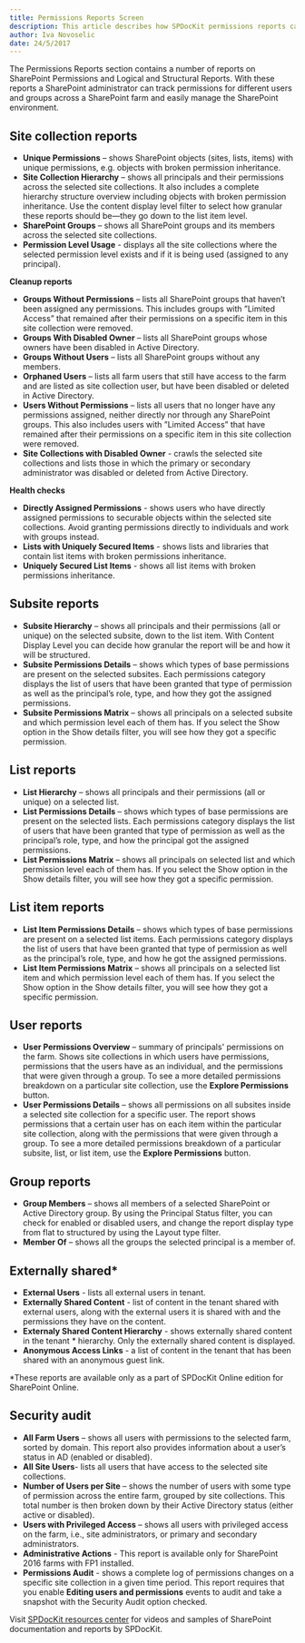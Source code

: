 ```yaml
---
title: Permissions Reports Screen
description: This article describes how SPDocKit permissions reports can help administrators track permissions for different users and groups across a SharePoint farm and easily manage the SharePoint environment.
author: Iva Novoselic
date: 24/5/2017
---
```


The Permissions Reports section contains a number of reports on SharePoint Permissions and Logical and Structural Reports. With these reports a SharePoint administrator can track permissions for different users and groups across a SharePoint farm and easily manage the SharePoint environment.

## Site collection reports
* __Unique Permissions__ – shows SharePoint objects (sites, lists, items) with unique permissions, e.g. objects with broken permission inheritance.  
* __Site Collection Hierarchy__ – shows all principals and their permissions across the selected site collections. It also includes a complete hierarchy structure overview including objects with broken permission inheritance. Use the content display level filter to select how granular these reports should be—they go down to the list item level.  
* __SharePoint Groups__ – shows all SharePoint groups and its members across the selected site collections.
* __Permission Level Usage__ - displays all the site collections where the selected permission level exists and if it is being used (assigned to any principal).

__Cleanup reports__
  * __Groups Without Permissions__ – lists all SharePoint groups that haven’t been assigned any permissions. This includes groups with ”Limited Access” that remained after their permissions on a specific item in this site collection were removed.
  * __Groups With Disabled Owner__ – lists all SharePoint groups whose owners have been disabled in Active Directory.  
  * __Groups Without Users__ – lists all SharePoint groups without any members.  
  * __Orphaned Users__ – lists all farm users that still have access to the farm and are listed as site collection user, but have been disabled or deleted in Active Directory.  
  * __Users Without Permissions__ – lists all users that no longer have any permissions assigned, neither directly nor through any SharePoint groups. This also includes users with ”Limited Access” that have remained after their permissions on a specific item in this site collection were removed.
  * __Site Collections with Disabled Owner__ - crawls the selected site collections and lists those in which the primary or secondary administrator was disabled or deleted from Active Directory.  

__Health checks__
  * __Directly Assigned Permissions__ - shows users who have directly assigned permissions to securable objects within the selected site collections. Avoid granting permissions directly to individuals and work with groups instead.
  * __Lists with Uniquely Secured Items__ - shows lists and libraries that contain list items with broken permissions inheritance. 
  * __Uniquely Secured List Items__ - shows all list items with broken permissions inheritance.


## Subsite reports
* __Subsite Hierarchy__ – shows all principals and their permissions (all or unique) on the selected subsite, down to the list item. With Content Display Level you can decide how granular the report will be and how it will be structured.  
* __Subsite Permissions Details__ – shows which types of base permissions are present on the selected subsites. Each permissions category displays the list of users that have been granted that type of permission as well as the principal’s role, type, and how they got the assigned permissions.  
* __Subsite Permissions Matrix__ – shows all principals on a selected subsite and which permission level each of them has. If you select the Show option in the Show details filter, you will see how they got a specific permission.  

## List reports
* __List Hierarchy__ – shows all principals and their permissions (all or unique) on a selected list.  
* __List Permissions Details__ – shows which types of base permissions are present on the selected lists. Each permissions category displays the list of users that have been granted that type of permission as well as the principal’s role, type, and how the principal got the assigned permissions.  
* __List Permissions Matrix__ – shows all principals on selected list and which permission level each of them has. If you select the Show option in the Show details filter, you will see how they got a specific permission.  

## List item reports
* __List Item Permissions Details__ – shows which types of base permissions are present on a selected list items. Each permissions category displays the list of users that have been granted that type of permission as well as the principal’s role, type, and how he got the assigned permissions.  
* __List Item Permissions Matrix__ – shows all principals on a selected list item and which permission level each of them has. If you select the Show option in the Show details filter, you will see how they got a specific permission.

## User reports
* __User Permissions Overview__ – summary of principals' permissions on the farm. Shows site collections in which users have permissions, permissions that the users have as an individual, and the permissions that were given through a group. To see a more detailed permissions breakdown on a particular site collection, use the __Explore Permissions__ button.  
* __User Permissions Details__ – shows all permissions on all subsites inside a selected site collection for a specific user. The report shows permissions that a certain user has on each item within the particular site collection, along with the permissions that were given through a group. To see a more detailed permissions breakdown of a particular subsite, list, or list item, use the __Explore Permissions__ button.

## Group reports
* __Group Members__ – shows all members of a selected SharePoint or Active Directory group. By using the Principal Status filter, you can check for enabled or disabled users, and change the report display type from flat to structured by using the Layout type filter.  
* __Member Of__ – shows all the groups the selected principal is a member of.

## Externally shared*
* __External Users__ - lists all external users in tenant.  
* __Externally Shared Content__  - list of content in the tenant shared with external users, along with the external users it is shared with and the permissions they have on the content.   
* __Externaly Shared Content Hierarchy__ - shows externally shared content in the tenant * hierarchy. Only the externally shared content is displayed.  
* __Anonymous Access Links__ - a list of content in the tenant that has been shared with an anonymous guest link.

*These reports are available only as a part of SPDocKit Online edition for SharePoint Online.  

## Security audit
* __All Farm Users__ – shows all users with permissions to the selected farm, sorted by domain. This report also provides information about a user’s status in AD (enabled or disabled).  
* __All Site Users__- lists all users that have access to the selected site collections.  
* __Number of Users per Site__ – shows the number of users with some type of permission across the entire farm, grouped by site collections. This total number is then broken down by their Active Directory status (either active or disabled).  
* __Users with Privileged Access__ – shows all users with privileged access on the farm, i.e., site administrators, or primary and secondary administrators.  
* __Administrative Actions__ - This report is available only for SharePoint 2016 farms with FP1 installed.   
* __Permissions Audit__ - shows a complete log of permissions changes on a specific site collection in a given time period. This report requires that you enable __Editing users and permissions__ events to audit and take a snapshot with the Security Audit option checked.


Visit [SPDocKit resources center](https://www.spdockit.com/resources/reports) for videos and samples of SharePoint documentation and reports by SPDocKit.